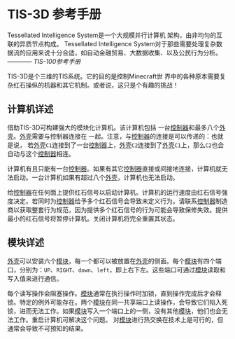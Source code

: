 # TIS-3D 参考手册

Tessellated Intelligence System是一个大规模并行计算机 架构，由非均匀的互联的异质节点构成。
Tessellated Intelligence System对于那些需要处理复杂数 据流的应用来说十分合适，如自动金融贸易、大数据收集、以及公民行为分析。
———— *TIS-100参考手册*

TIS-3D是个三维的TIS系统。它的目的是控制Minecraft世 界中的各种原本需要复杂红石操纵的机器和其它机制。或者说，这只是个有趣的挑战！

## 计算机详述
借助TIS-3D可构建强大的模块化计算机。该计算机包括 一台[控制器](block/controller.md)和最多八个[外壳](block/casing.md)。[外壳](block/casing.md)需要与控制器连接在 一起。注意，与[控制器](block/controller.md)的连接是可以传递的：也就是说， 若[外壳](block/casing.md)`C1`连接到了一台[控制器](block/controller.md)上，[外壳](block/casing.md)`C2`连接到了[外壳](block/casing.md)`C1`上，那么`C2`也会自动与这个[控制器](block/controller.md)相连。

计算机有且只能有一台[控制器](block/controller.md)。如果有其它[控制器](block/controller.md)直接或间接地连接，计算机就无法启动。一台计算机如果有超过八个[外壳](block/casing.md)，计算机也无法启动。

给[控制器](block/controller.md)在任何面上提供红石信号以启动计算机。计算机的运行速度由红石信号强度决定。若同时为[控制器](block/controller.md)给予多个红石信号会导致未定义行为。请联系[控制器](block/controller.md)制造商以获取整套行为规范，因为提供多个红石信号的行为可能会导致保修失效。提供最小的红石信号将暂停计算机。关闭计算机将完全重置其状态。

## 模块详述
[外壳](block/casing.md)可以安装六个[模块](item/index.md)，每一个都可以被放置在[外壳](block/casing.md)的侧面。每个[模块](item/index.md)有四个端口，分别为：`UP`、`RIGHT`、`down`、`left`，即上右下左。这些端口可通过[模块](item/index.md)读取和 写入值来进行通信。

每个读写操作会阻塞操作。[模块](item/index.md)通常在执行操作时加锁，直到操作完成后才会释锁。特定的例外可能存在。两个[模块](item/index.md)在同一共享端口上读操作，会导致它们陷入死锁，进而无法工作。如果[模块](item/index.md)写入一个端口上的一侧，没有其他[模块](item/index.md)，他们也会无法工作。重启计算机可解决这个问题。 对[模块](item/index.md)进行热交换在技术上是可行的，但通常会导致不可预知的结果。